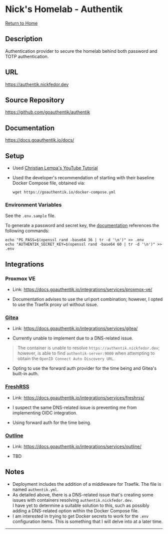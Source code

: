 # Nick's Homelab - Authentik

[Return to Home](/README.md)

## Description

Authentication provider to secure the homelab behind both password and TOTP authentication.

## URL

<https://authentik.nickfedor.dev>

## Source Repository

<https://github.com/goauthentik/authentik>

## Documentation

<https://docs.goauthentik.io/docs/>

## Setup

- Used [Christian Lempa's YouTube
  Tutorial](https://www.youtube.com/watch?v=N5unsATNpJk)

- Used the developer's recommendation of starting with their baseline Docker
  Compose file, obtained via:

  ```console
  wget https://goauthentik.io/docker-compose.yml
  ```

### Environment Variables

See the `.env.sample` file.

To generate a password and secret key, the [documentation](https://docs.goauthentik.io/docs/installation/docker-compose) references the
following commands:

```console
echo "PG_PASS=$(openssl rand -base64 36 | tr -d '\n')" >> .env
echo "AUTHENTIK_SECRET_KEY=$(openssl rand -base64 60 | tr -d '\n')" >> .env
```

## Integrations

### Proxmox VE

- Link: <https://docs.goauthentik.io/integrations/services/proxmox-ve/>

- Documentation advises to use the url:port combination; however, I opted to use
the Traefik proxy url without issue.

### [Gitea](https://docs.goauthentik.io/integrations/services/gitea/)

- Link: <https://docs.goauthentik.io/integrations/services/gitea/>

- Currently unable to implement due to a DNS-related issue.

> The container is unable to resolve `https://authentik.nickfedor.dev`; however,
  is able to find `authentik-server:9000` when attempting to obtain the `OpenID
  Connect Auto Discovery URL`.

- Opting to use the forward auth provider for the time being and Gitea's
  built-in auth.

### [FreshRSS](https://docs.goauthentik.io/integrations/services/freshrss/)

- Link: <https://docs.goauthentik.io/integrations/services/freshrss/>

- I suspect the same DNS-related issue is preventing me from implementing OIDC
  integration.
- Using forward auth for the time being.

### [Outline](https://docs.goauthentik.io/integrations/services/outline/)

- Link: <https://docs.goauthentik.io/integrations/services/outline/>

- TBD

## Notes

- Deployment includes the addition of a middleware for Traefik. The file is
  named `authentik.yml`.
- As detailed above, there is a DNS-related issue that's creating some issues
  with containers resolving `authentik.nickfedor.dev`.  
  I have yet to determine a suitable solution to this, such as possibly adding a
  DNS-related option within the Docker Compose file.
- I am interested in trying to get Docker secrets to work for the `.env`
  configuration items.
  This is something that I will delve into at a later time.

----------
